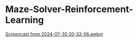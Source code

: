 # Maze-Solver-Reinforcement-Learning

[Screencast from 2024-07-30 20-32-56.webm](https://github.com/user-attachments/assets/9eeab889-b449-435e-926d-f7b8aef267c1)

